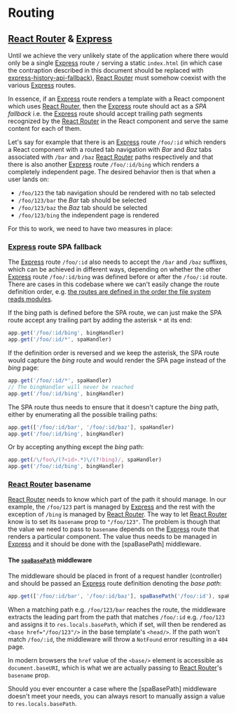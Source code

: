 # Routing

## [React Router] & [Express]

Until we achieve the very unlikely state of the application where there would
only be a single [Express] route `/` serving a static `index.html` (in which
case the contraption described in this document should be replaced with
[express-history-api-fallback]), [React Router] must somehow coexist with the
various [Express] routes.

In essence, if an [Express] route renders a template with a React component which
uses [React Router], then the [Express] route should act as a
_SPA fallback_ i.e. the [Express] route should accept trailing path segments
recognized by the [React Router] in the React component and serve the same
content for each of them.

Let's say for example that there is an [Express] route `/foo/:id` which renders
a React component with a routed tab navigation with _Bar_ and _Baz_ tabs
associated with `/bar` and `/baz` [React Router] paths respectively and that
there is also another [Express] route `/foo/:id/bing` which renders a completely
independent page. The desired behavior then is that when a user lands on:

- `/foo/123` the tab navigation should be rendered with no tab selected
- `/foo/123/bar` the _Bar_ tab should be selected
- `/foo/123/baz` the _Baz_ tab should be selected
- `/foo/123/bing` the independent page is rendered

For this to work, we need to have two measures in place:

### [Express] route SPA fallback

The [Express] route `/foo/:id` also needs to accept the `/bar` and `/baz`
suffixes, which can be achieved in different ways, depending on whether the
other [Express] route `/foo/:id/bing` was defined before or after the `/foo/:id`
route. There are cases in this codebase where we can't easily change the route
definition order, e.g.
[the routes are defined in the order the file system reads modules](../src/apps/routers.js).

If the bing path is defined before the SPA route, we can just make the SPA route
accept any trailing part by adding the asterisk `*` at its end:

```js
app.get('/foo/:id/bing', bingHandler)
app.get('/foo/:id/*', spaHandler)
```

If the definition order is reversed and we keep the asterisk, the SPA route
would capture the _bing_ route and would render the SPA page instead of the
_bing_ page:

```js
app.get('/foo/:id/*', spaHandler)
// The bingHandler will never be reached
app.get('/foo/:id/bing', bingHandler)
```

The SPA route thus needs to ensure that it doesn't capture the _bing_ path,
either by enumerating all the possible trailing paths:

```js
app.get(['/foo/:id/bar', '/foo/:id/baz'], spaHandler)
app.get('/foo/:id/bing', bingHandler)
```

Or by accepting anything except the _bing_ path:

```js
app.get(/\/foo\/(?<id>.*)\/(?!bing)/, spaHandler)
app.get('/foo/:id/bing', bingHandler)
```

### [React Router] basename

[React Router] needs to know which part of the path it should manage.
In our example, the `/foo/123` part is managed by [Express] and the rest
with the exception of `/bing` is managed by [React Router]. The way to let
[React Router] know is to set its `basename` prop to `"/foo/123"`.
The problem is though that the value we need to pass to `basename` depends on
the [Express] route that renders a particular component.
The value thus needs to be managed in [Express] and it should be done with the
[spaBasePath] middleware.

#### The [`spaBasePath`] middleware

The middleware should be placed in front of a request handler (controller) and
should be passed an [Express] route definition denoting the _base path_:

```js
app.get(['/foo/:id/bar', '/foo/:id/baz'], spaBasePath('/foo/:id'), spaHandler)
```

When a matching path e.g. `/foo/123/bar` reaches the route, the middleware
extracts the leading part from the path that matches `/foo/:id` e.g. `/foo/123`
and assigns it to `res.locals.basePath`, which if set, will then be rendered as
`<base href="/foo/123"/>` in the base template's `<head/>`.
If the path won't match `/foo/:id`, the middleware will throw a `NotFound` error
resulting in a `404` page.

In modern browsers the `href` value of the `<base/>` element is accessible as
`document.baseURI`, which is what we are actually passing to [React Router]'s
`basename` prop.

Should you ever encounter a case where the [spaBasePath] middleware doesn't
meet your needs, you can always resort to manually assign a value to
`res.locals.basePath`.

[express-history-api-fallback]: https://www.npmjs.com/package/express-history-api-fallback
[react router]: https://reacttraining.com/react-router/web/guides/quick-start
[express]: https://expressjs.com/
[`spabasepath`]: ../src/middleware/spa-base-path.js
